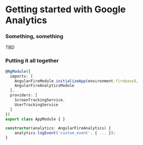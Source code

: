 # Getting started with Google Analytics

### Something, something

TBD

### Putting it all together

```ts
@NgModule({
  imports: [
    AngularFireModule.initializeApp(environment.firebase),
    AngularFireAnalyticsModule
  ],
  providers: [
    ScreenTrackingService,
    UserTrackingService
  ]
})
export class AppModule { }
```

```ts
constructor(analytics: AngularFireAnalytics) {
    analytics.logEvent('custom_event', { ... });
}
```